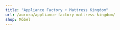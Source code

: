 ```yaml
---
title: "Appliance Factory + Mattress Kingdom"
url: /aurora/appliance-factory-mattress-kingdom/
shop: Möbel
---
```

